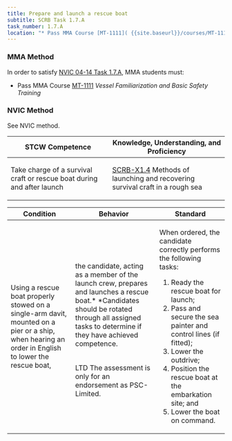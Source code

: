 ```yaml
---
title: Prepare and launch a rescue boat
subtitle: SCRB Task 1.7.A 
task_number: 1.7.A
location: "* Pass MMA Course [MT-1111]( {{site.baseurl}}/courses/MT-1111) *Vessel Familiarization and Basic Safety Training*" 
---
```



### MMA Method

In order to satisfy  [NVIC 04-14  Task  1.7.A]({{site.baseurl}}/assets/images/nvic-04-14.pdf), MMA students must:

* Pass MMA Course [MT-1111]( {{site.baseurl}}/courses/MT-1111) *Vessel Familiarization and Basic Safety Training*


### NVIC Method

<a onclick="togglevisibility('nvic_methods')" >See NVIC method.</a>

<div id='nvic_methods' class='hide'>

<table>
<thead>
<tr>
<th class='forty'> STCW Competence </th>
<th class='sixty'> Knowledge, Understanding, and Proficiency </th>
</tr>
</thead>




<tbody>
<tr><td markdown='1'>

Take charge of a survival craft or rescue boat during and after launch

</td><td markdown='1'>

[SCRB-X1.4](../../tables/621.html#SCRB-X1.4) Methods of launching and recovering survival craft in a rough sea

</td></tr>


</tbody>
</table>


<table>
<thead>
<tr><th class='twenty'>  Condition </th><th class='twenty'> Behavior </th><th  class='sixty'>Standard </th></tr>
</thead>
<tbody >



<tr><td markdown='1'>

Using a rescue boat properly stowed on a single-arm davit, mounted on a pier or a ship, when hearing an order in English to lower the rescue boat,

</td><td markdown='1'>

the candidate, acting as a member of the launch crew, prepares and launches a rescue boat.* *Candidates should be rotated through all assigned tasks to determine if they have achieved competence.

<br>

<div class="tooltip">LTD
<span class="tooltiptext">
The assessment is only for an endorsement as PSC-Limited.
</span>
</div>


</td><td markdown='1'>

When ordered, the candidate correctly performs the following tasks:

1. Ready the rescue boat for launch;
2. Pass and secure the sea painter and control lines (if fitted);
3. Lower the outdrive;
4. Position the rescue boat at the embarkation site; and 
5. Lower the boat on command. 

</td></tr>
</tbody>
</table>
</div>
